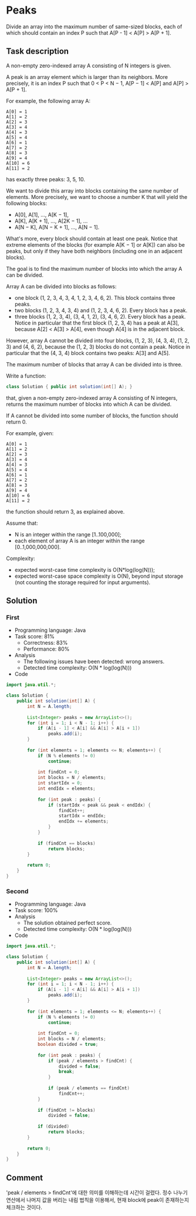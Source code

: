 # Peaks

Divide an array into the maximum number of same-sized blocks, each of which should contain an index P such that A[P - 1] < A[P] > A[P + 1].

## Task description

A non-empty zero-indexed array A consisting of N integers is given.

A peak is an array element which is larger than its neighbors. More precisely, it is an index P such that 0 < P < N − 1,  A[P − 1] < A[P] and A[P] > A[P + 1].

For example, the following array A:

    A[0] = 1
    A[1] = 2
    A[2] = 3
    A[3] = 4
    A[4] = 3
    A[5] = 4
    A[6] = 1
    A[7] = 2
    A[8] = 3
    A[9] = 4
    A[10] = 6
    A[11] = 2

has exactly three peaks: 3, 5, 10.

We want to divide this array into blocks containing the same number of elements. More precisely, we want to choose a number K that will yield the following blocks:

* A[0], A[1], ..., A[K − 1],
* A[K], A[K + 1], ..., A[2K − 1],
    ...
* A[N − K], A[N − K + 1], ..., A[N − 1].

What's more, every block should contain at least one peak. Notice that extreme elements of the blocks (for example A[K − 1] or A[K]) can also be peaks, but only if they have both neighbors (including one in an adjacent blocks).

The goal is to find the maximum number of blocks into which the array A can be divided.

Array A can be divided into blocks as follows:

* one block (1, 2, 3, 4, 3, 4, 1, 2, 3, 4, 6, 2). This block contains three peaks.
* two blocks (1, 2, 3, 4, 3, 4) and (1, 2, 3, 4, 6, 2). Every block has a peak.
* three blocks (1, 2, 3, 4), (3, 4, 1, 2), (3, 4, 6, 2). Every block has a peak. Notice in particular that the first block (1, 2, 3, 4) has a peak at A[3], because A[2] < A[3] > A[4], even though A[4] is in the adjacent block.

However, array A cannot be divided into four blocks, (1, 2, 3), (4, 3, 4), (1, 2, 3) and (4, 6, 2), because the (1, 2, 3) blocks do not contain a peak. Notice in particular that the (4, 3, 4) block contains two peaks: A[3] and A[5].

The maximum number of blocks that array A can be divided into is three.

Write a function:

```java
class Solution { public int solution(int[] A); }
```

that, given a non-empty zero-indexed array A consisting of N integers, returns the maximum number of blocks into which A can be divided.

If A cannot be divided into some number of blocks, the function should return 0.

For example, given:

    A[0] = 1
    A[1] = 2
    A[2] = 3
    A[3] = 4
    A[4] = 3
    A[5] = 4
    A[6] = 1
    A[7] = 2
    A[8] = 3
    A[9] = 4
    A[10] = 6
    A[11] = 2

the function should return 3, as explained above.

Assume that:

* N is an integer within the range [1..100,000];
* each element of array A is an integer within the range [0..1,000,000,000].

Complexity:

* expected worst-case time complexity is O(N*log(log(N)));
* expected worst-case space complexity is O(N), beyond input storage (not counting the storage required for input arguments).

## Solution

### First

* Programming language: Java
* Task score: 81%
  - Correctness: 83%
  - Performance: 80%
* Analysis
  - The following issues have been detected: wrong answers.
  - Detected time complexity: O(N * log(log(N)))
* Code

```java
import java.util.*;

class Solution {
    public int solution(int[] A) {
        int N = A.length;
        
        List<Integer> peaks = new ArrayList<>();
        for (int i = 1; i < N - 1; i++) {
            if (A[i - 1] < A[i] && A[i] > A[i + 1])
                peaks.add(i);
        }
        
        for (int elements = 1; elements <= N; elements++) {
            if (N % elements != 0)
                continue;
            
            int findCnt = 0;
            int blocks = N / elements;
            int startIdx = 0;
            int endIdx = elements;
            
            for (int peak : peaks) {
                if (startIdx < peak && peak < endIdx) {
                    findCnt++;
                    startIdx = endIdx;
                    endIdx += elements;
                }
            }
            
            if (findCnt == blocks)
                return blocks;
        }
        
        return 0;
    }
}
```

### Second

* Programming language: Java
* Task score: 100%
* Analysis
  - The solution obtained perfect score.
  - Detected time complexity: O(N * log(log(N)))
* Code

```java
import java.util.*;

class Solution {
    public int solution(int[] A) {
        int N = A.length;
        
        List<Integer> peaks = new ArrayList<>();
        for (int i = 1; i < N - 1; i++) {
            if (A[i - 1] < A[i] && A[i] > A[i + 1])
                peaks.add(i);
        }
        
        for (int elements = 1; elements <= N; elements++) {
            if (N % elements != 0)
                continue;
            
            int findCnt = 0;
            int blocks = N / elements;
            boolean divided = true;
            
            for (int peak : peaks) {
                if (peak / elements > findCnt) {
                    divided = false;
                    break;
                }
                
                if (peak / elements == findCnt)
                    findCnt++;
            }
            
            if (findCnt != blocks)
                divided = false;
                
            if (divided)
                return blocks;
        }
        
        return 0;
    }
}
```

## Comment

'peak / elements > findCnt'에 대한 의미를 이해하는데 시간이 걸렸다. 정수 나누기 연산에서 나머지 값을 버리는 내림 법칙을 이용해서, 현재 block에 peak이 존재하는지 체크하는 것이다.
